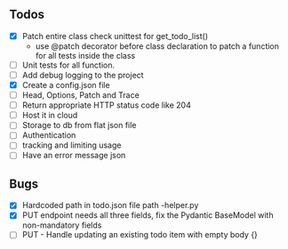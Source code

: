 ## Todos
- [x] Patch entire class check unittest for get_todo_list()
  - use @patch decorator before class declaration to patch a function for all tests inside the class
- [ ] Unit tests for all function.
- [ ] Add debug logging to the project
- [x] Create a config.json file
- [ ] Head, Options, Patch and Trace
- [ ] Return appropriate HTTP status code like 204
- [ ] Host it in cloud
- [ ] Storage to db from flat json file
- [ ] Authentication 
- [ ] tracking and limiting usage 
- [ ] Have an error message json

## Bugs

- [x] Hardcoded path in todo.json file path -helper.py 
- [x] PUT endpoint needs all three fields, fix the Pydantic BaseModel with non-mandatory fields
- [ ] PUT - Handle updating an existing todo item with empty body {} 